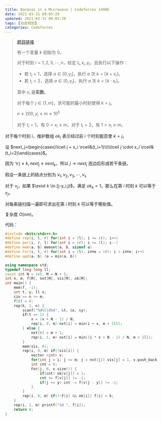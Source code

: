 ```yaml
---
title: Bananas in a Microwave | Codeforces 1498D
date: 2021-03-31 09:03:29
updated: 2021-03-31 09:03:29
tags: [动态规划]
categories: Codeforces
---
```

> [题目链接](https://codeforces.com/contest/1498/problem/D)
>
> 有一个变量 $k$ 初始为 $0$。
>
> 对于时刻 $i=1,2,3,\cdots,n$，给定 $t_i,x_i,y_i$，且执行以下操作：
>
> - 若 $t_i=1$，选择 $a \in [0,y_i]$，执行 $a$ 次 $k=\lceil k + x_i \rceil$。
> - 若 $t_i=2$，选择 $a \in [0,y_i]$，执行 $a$ 次 $k=\lceil k \cdot x_i \rceil$。
>
> 其中 $x_i$ 是**实数**。
>
> 对于每个 $j \in [1,m]$，求可能的最小时刻使得 $k=j$。
>
> $n \le 200,y_i \le m \le 10^5$
>
> 对于 $t_i=1$，有 $0 < x_i \le m$，对于 $t_i=2$，有 $1 < x_i \le m$。

对于每个时刻 $i$，维护数组 $ok_j$ 表示经过前 $i$ 个时刻能否使 $k=j$。

设 $next_j=\begin{cases}\lceil j + x_i \rceil&(t_i=1)\\\\\lceil j \cdot x_i \rceil&(t_i=2)\end{cases}$。

因为 $\forall j \ne k,next_j \ne next_k$，所以 $j \rightarrow next_j$ 连边后形成若干条链。

假设一条链上的结点分别为 $v_1,v_2,v_3,\cdots,v_s$

对于 $v_j$，如果 $\exist k \in [j-y_i,j)$，满足 $ok_k=1$，那么在第 $i$ 时刻 $k$ 可以等于 $v_j$。

对每条链扫描一遍即可求出在第 $i$ 时刻 $k$ 可以等于哪些值。

复杂度 $O(nm)$。

代码：

```cpp
#include <bits/stdc++.h>
#define rep(i, l, r) for(int i = (l); i <= (r); i++)
#define per(i, r, l) for(int i = (r); i >= (l); i--)
#define mem(a, b) memset(a, b, sizeof a)
#define For(i, l, r) for(int i = (l), i##e = (r); i < i##e; i++)
#define upd(a, b) (a = min(a, b))

using namespace std;
typedef long long ll;
const int N = 1e5, M = N + 5;
int n, m, f[M], nxt[M], vis[M], ok[M];
int main() {
    mem(f, -1);
    int t, y; ll x;
    cin >> n >> m;
    f[0] = 0;
    rep(k, 1, n) {
        scanf("%d%lld%d", &t, &x, &y);
        if(t == 1) {
            x = (x + N - 1) / N;
            rep(i, 0, m) nxt[i] = min(i + x, m + 1ll);
        } else {
            nxt[0] = m + 1;
            rep(i, 1, m) nxt[i] = min((i * x + N - 1) / N, m + 1ll);
        }
        mem(vis, 0);
        rep(i, 0, m) if(!vis[i]) {
            vector <int> v;
            for(int j = i; j <= m; j = nxt[j]) vis[j] = 1, v.push_back(j);
            int cnt = 0;
            For(j, 0, v.size()) {
                if(cnt) ok[v[j]] = 1;
                cnt += f[v[j]] != -1;
                if(j >= y) cnt -= f[v[j - y]] != -1;
            }
        }
        rep(i, 0, m) if(!~f[i] && ok[i]) f[i] = k;
    }
    rep(i, 1, m) printf("%d ", f[i]);
    return 0;
}
```